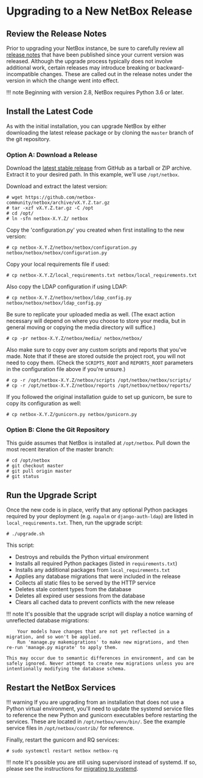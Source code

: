 # Upgrading to a New NetBox Release

## Review the Release Notes

Prior to upgrading your NetBox instance, be sure to carefully review all [release notes](../../release-notes/) that have been published since your current version was released. Although the upgrade process typically does not involve additional work, certain releases may introduce breaking or backward-incompatible changes. These are called out in the release notes under the version in which the change went into effect.

!!! note
    Beginning with version 2.8, NetBox requires Python 3.6 or later.

## Install the Latest Code

As with the initial installation, you can upgrade NetBox by either downloading the latest release package or by cloning the `master` branch of the git repository. 

### Option A: Download a Release

Download the [latest stable release](https://github.com/netbox-community/netbox/releases) from GitHub as a tarball or ZIP archive. Extract it to your desired path. In this example, we'll use `/opt/netbox`.

Download and extract the latest version:

```no-highlight
# wget https://github.com/netbox-community/netbox/archive/vX.Y.Z.tar.gz
# tar -xzf vX.Y.Z.tar.gz -C /opt
# cd /opt/
# ln -sfn netbox-X.Y.Z/ netbox
```

Copy the 'configuration.py' you created when first installing to the new version:

```no-highlight
# cp netbox-X.Y.Z/netbox/netbox/configuration.py netbox/netbox/netbox/configuration.py
```

Copy your local requirements file if used:

```no-highlight
# cp netbox-X.Y.Z/local_requirements.txt netbox/local_requirements.txt
```

Also copy the LDAP configuration if using LDAP:

```no-highlight
# cp netbox-X.Y.Z/netbox/netbox/ldap_config.py netbox/netbox/netbox/ldap_config.py
```

Be sure to replicate your uploaded media as well. (The exact action necessary will depend on where you choose to store your media, but in general moving or copying the media directory will suffice.)

```no-highlight
# cp -pr netbox-X.Y.Z/netbox/media/ netbox/netbox/
```

Also make sure to copy over any custom scripts and reports that you've made. Note that if these are stored outside the project root, you will not need to copy them. (Check the `SCRIPTS_ROOT` and `REPORTS_ROOT` parameters in the configuration file above if you're unsure.)

```no-highlight
# cp -r /opt/netbox-X.Y.Z/netbox/scripts /opt/netbox/netbox/scripts/
# cp -r /opt/netbox-X.Y.Z/netbox/reports /opt/netbox/netbox/reports/
```

If you followed the original installation guide to set up gunicorn, be sure to copy its configuration as well:

```no-highlight
# cp netbox-X.Y.Z/gunicorn.py netbox/gunicorn.py
```

### Option B: Clone the Git Repository

This guide assumes that NetBox is installed at `/opt/netbox`. Pull down the most recent iteration of the master branch:

```no-highlight
# cd /opt/netbox
# git checkout master
# git pull origin master
# git status
```

## Run the Upgrade Script

Once the new code is in place, verify that any optional Python packages required by your deployment (e.g. `napalm` or `django-auth-ldap`) are listed in `local_requirements.txt`. Then, run the upgrade script:

```no-highlight
# ./upgrade.sh
```

This script:

* Destroys and rebuilds the Python virtual environment
* Installs all required Python packages (listed in `requirements.txt`)
* Installs any additional packages from `local_requirements.txt`
* Applies any database migrations that were included in the release
* Collects all static files to be served by the HTTP service
* Deletes stale content types from the database
* Deletes all expired user sessions from the database
* Clears all cached data to prevent conflicts with the new release

!!! note
    It's possible that the upgrade script will display a notice warning of unreflected database migrations:

        Your models have changes that are not yet reflected in a migration, and so won't be applied.
        Run 'manage.py makemigrations' to make new migrations, and then re-run 'manage.py migrate' to apply them.

    This may occur due to semantic differences in environment, and can be safely ignored. Never attempt to create new migrations unless you are intentionally modifying the database schema.

## Restart the NetBox Services

!!! warning
    If you are upgrading from an installation that does not use a Python virtual environment, you'll need to update the systemd service files to reference the new Python and gunicorn executables before restarting the services. These are located in `/opt/netbox/venv/bin/`. See the example service files in `/opt/netbox/contrib/` for reference.

Finally, restart the gunicorn and RQ services:

```no-highlight
# sudo systemctl restart netbox netbox-rq
```

!!! note
    It's possible you are still using supervisord instead of systemd.  If so, please see the instructions for [migrating to systemd](migrating-to-systemd.md).
